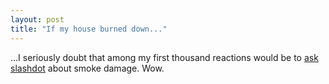 ```yaml
---
layout: post
title: "If my house burned down..."
---
```




...I seriously doubt that among my first thousand reactions would be to <a href="http://ask.slashdot.org/article.pl?sid=02/11/26/026250;mode=nested;tid=146">ask slashdot</a> about smoke damage. Wow.


